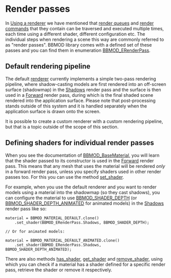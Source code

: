 # Render passes
In [Using a renderer](./UsingARenderer.md) we have mentioned that
[render queues](./BBMOD_BaseMaterial.RenderCommands.html) and
[render commands](./BBMOD_RenderCommand.html) that they contain can be traversed
and executed multiple times, each time using a different shader, different
configuration etc. The individual steps when rendering a scene this way are
commonly referred to as "render passes". BBMOD library comes with a defined set
of these passes and you can find them in enumeration
[BBMOD_ERenderPass](./BBMOD_ERenderPass.html).

## Default rendering pipeline
The default [renderer](./BBMOD_Renderer.html) currently implements a simple
two-pass rendering pipeline, where shadow-casting models are first rendered into
an off-screen surface (shadowmap) in the [Shadows](./BBMOD_ERenderPass.Shadows.html)
render pass and the surface is then used in a [Forward](./BBMOD_ERenderPass.Forward.html)
render pass, during which is the final shaded scene rendered into the application
surface. Please note that post-processing stands outside of this system and it
is handled separately when the application surface is drawn onto the screen.

It is possible to create a custom renderer with a custom rendering pipeline, but
that is a topic outside of the scope of this section.

## Defining shaders for individual render passes
When you see the documentation of [BBMOD_BaseMaterial](./BBMOD_BaseMaterial.html),
you will learn that the shader passed to its constructor is used in the
[Forward](./BBMOD_ERenderPass.Forward.html) render pass. This means that any mesh
that uses the material will be rendered *only* in a forward render pass, unless
you specify shaders used in other render passes too. For this you can use the
method [set_shader](./BBMOD_BaseMaterial.set_shader.html).

For example, when you use the default renderer and you want to render models
using a material into the shadowmap (so they cast shadows), you can configure
the material to use [BBMOD_SHADER_DEPTH](./BBMOD_SHADER_DEPTH.html) (or
[BBMOD_SHADER_DEPTH_ANIMATED](./BBMOD_SHADER_DEPTH_ANIMATED.html) for animated
models) in the [Shadows](./BBMOD_ERenderPass.Shadows.html) render pass like so:

```gml
material = BBMOD_MATERIAL_DEFAULT.clone()
    .set_shader(BBMOD_ERenderPass.Shadows, BBMOD_SHADER_DEPTH);

// Or for animated models:

material = BBMOD_MATERIAL_DEFAULT_ANIMATED.clone()
    .set_shader(BBMOD_ERenderPass.Shadows, BBMOD_SHADER_DEPTH_ANIMATED);
```

There are also methods [has_shader](./BBMOD_BaseMaterial.has_shader.html),
[get_shader](BBMOD_BaseMaterial.get_shader.html) and
[remove_shader](BBMOD_BaseMaterial.remove_shader.html), using which you can
check if a material has a shader defined for a specific render pass, retrieve
the shader or remove it respectively.
